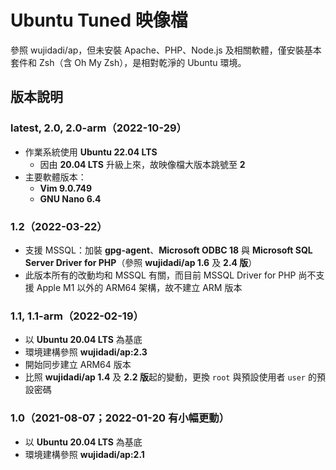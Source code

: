 # Ubuntu Tuned 映像檔

參照 wujidadi/ap，但未安裝 Apache、PHP、Node.js 及相關軟體，僅安裝基本套件和 Zsh（含 Oh My Zsh），是相對乾淨的 Ubuntu 環境。

## 版本說明

### latest, 2.0, 2.0-arm（2022-10-29）

* 作業系統使用 **Ubuntu 22.04 LTS**
  * 因由 **20.04 LTS** 升級上來，故映像檔大版本跳號至 **2**
* 主要軟體版本：
  * **Vim 9.0.749**
  * **GNU Nano 6.4**

### 1.2（2022-03-22）

* 支援 MSSQL：加裝 **gpg-agent**、**Microsoft ODBC 18** 與 **Microsoft SQL Server Driver for PHP**（參照 **wujidadi/ap 1.6** 及 **2.4 版**）
* 此版本所有的改動均和 MSSQL 有關，而目前 MSSQL Driver for PHP 尚不支援 Apple M1 以外的 ARM64 架構，故不建立 ARM 版本

### 1.1, 1.1-arm（2022-02-19）

* 以 **Ubuntu 20.04 LTS** 為基底
* 環境建構參照 **wujidadi/ap:2.3**
* 開始同步建立 ARM64 版本
* 比照 **wujidadi/ap 1.4** 及 **2.2 版**起的變動，更換 `root` 與預設使用者 `user` 的預設密碼

### 1.0（2021-08-07；2022-01-20 有小幅更動）

* 以 **Ubuntu 20.04 LTS** 為基底
* 環境建構參照 **wujidadi/ap:2.1**
